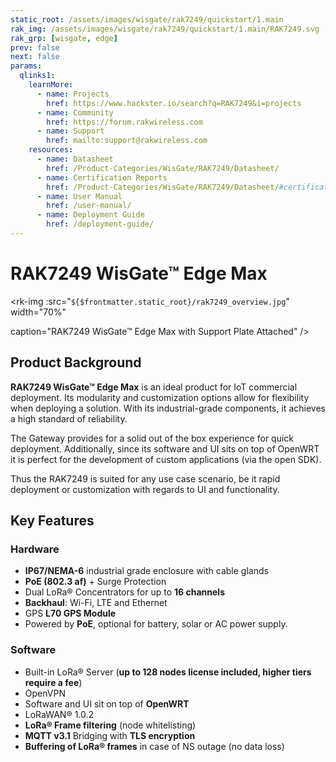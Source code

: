 ```yaml
---
static_root: /assets/images/wisgate/rak7249/quickstart/1.main
rak_img: /assets/images/wisgate/rak7249/quickstart/1.main/RAK7249.svg
rak_grp: [wisgate, edge]
prev: false
next: false
params:
  qlinks1:
    learnMore:
      - name: Projects
        href: https://www.hackster.io/search?q=RAK7249&i=projects
      - name: Community
        href: https://forum.rakwireless.com
      - name: Support
        href: mailto:support@rakwireless.com
    resources:
      - name: Datasheet
        href: /Product-Categories/WisGate/RAK7249/Datasheet/
      - name: Certification Reports
        href: /Product-Categories/WisGate/RAK7249/Datasheet/#certification-reports
      - name: User Manual
        href: /user-manual/
      - name: Deployment Guide
        href: /deployment-guide/
---
```


# RAK7249 WisGate™ Edge Max

<rk-img
  :src="`${$frontmatter.static_root}/rak7249_overview.jpg`"
  width="70%"

  caption="RAK7249 WisGate™ Edge Max with Support Plate Attached"
/>

## Product Background

**RAK7249 WisGate™ Edge Max** is an ideal product for IoT commercial deployment. Its modularity and customization options allow for flexibility when deploying a solution. With its industrial-grade components, it achieves a high standard of reliability.

The Gateway provides for a solid out of the box experience for quick deployment. Additionally, since its software and UI sits on top of OpenWRT it is perfect for the development of custom applications (via the open SDK).

Thus the RAK7249 is suited for any use case scenario, be it rapid deployment or customization with regards to UI and functionality.

<rk-btn
  src="/Product-Categories/WisGate/RAK7249/Quickstart/"
  label="Get Started with RAK7249 WisGate™ Edge Max"
/>

<rk-quick-links :params="$page.frontmatter.params.qlinks1" />

## Key Features

### Hardware

- **IP67/NEMA-6** industrial grade enclosure with cable glands
- **PoE (802.3 af)** + Surge Protection
- Dual LoRa® Concentrators for up to **16 channels**
- **Backhaul**: Wi-Fi, LTE and Ethernet
- GPS **L70 GPS Module**
- Powered by **PoE**, optional for battery, solar or AC power supply.

### Software

- Built-in LoRa® Server (**up to 128 nodes license included, higher tiers require a fee**)
- OpenVPN
- Software and UI sit on top of **OpenWRT**
- LoRaWAN® 1.0.2
- **LoRa® Frame filtering** (node whitelisting)
- **MQTT v3.1** Bridging with **TLS encryption**
- **Buffering of LoRa® frames** in case of NS outage (no data loss)


<rk-btn
  src="https://store.rakwireless.com/products/rak7249-diy-outdoor-gateway"
  label="Buy a RAK7249 WisGate™ Edge Max"
  _blank
/>
